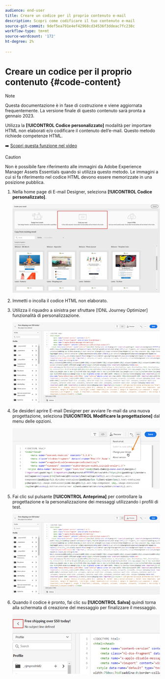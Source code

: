 ```yaml
---
audience: end-user
title: Creare un codice per il proprio contenuto e-mail
description: Scopri come codificare il tuo contenuto e-mail
source-git-commit: 9def5ea791e4ef42968cd34536f3ddeac7fc238c
workflow-type: tm+mt
source-wordcount: '172'
ht-degree: 2%

---
```



# Creare un codice per il proprio contenuto {#code-content}

>[!NOTE]
>
>Questa documentazione è in fase di costruzione e viene aggiornata frequentemente. La versione finale di questo contenuto sarà pronta a gennaio 2023.

Utilizza la **[!UICONTROL Codice personalizzato]** modalità per importare HTML non elaborati e/o codificare il contenuto dell’e-mail. Questo metodo richiede competenze HTML.

➡️ [Scopri questa funzione nel video](#video)

>[!CAUTION]
>
> Non è possibile fare riferimento alle immagini da Adobe Experience Manager Assets Essentials quando si utilizza questo metodo. Le immagini a cui si fa riferimento nel codice HTML devono essere memorizzate in una posizione pubblica.

1. Nella home page di E-mail Designer, seleziona **[!UICONTROL Codice personalizzato]**.

   ![](assets/code-your-own.png)

1. Immetti o incolla il codice HTML non elaborato.

1. Utilizza il riquadro a sinistra per sfruttare [!DNL Journey Optimizer] funzionalità di personalizzazione.

   ![](assets/code-editor.png)

1. Se desideri aprire E-mail Designer per avviare l’e-mail da una nuova progettazione, seleziona **[!UICONTROL Modificare la progettazione]** dal menu delle opzioni.

   ![](assets/code-editor-change-design.png)

1. Fai clic sul pulsante **[!UICONTROL Anteprima]** per controllare la progettazione e la personalizzazione dei messaggi utilizzando i profili di test.

   ![](assets/code-editor-preview.png)

1. Quando il codice è pronto, fai clic su **[!UICONTROL Salva]** quindi torna alla schermata di creazione del messaggio per finalizzare il messaggio.

   ![](assets/code-editor-save.png)
